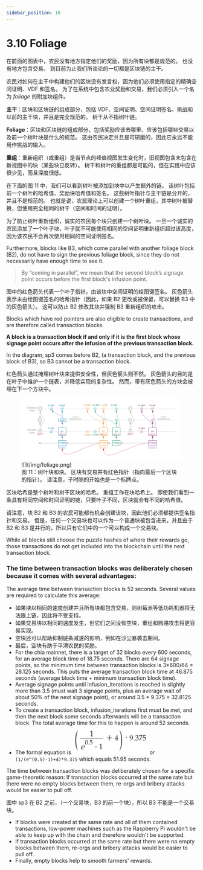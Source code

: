 ```yaml
---
sidebar_position: 10
---
```


# 3.10 Foliage

在前面的图表中，农民没有地方指定他们的奖励，因为所有块都是规范的。 也没有地方包含交易。 到目前为止我们所谈论的一切都是区块链的主干。

农民对如何在主干中构建他们的区块没有发言权，因为他们必须使用指定的精确空间证明、VDF 和签名。 为了在系统中包含农业奖励和交易，我们必须引入一个名为 _foliage_ 的附加块组件。

**主干**：区块和区块链的组成部分，包括 VDF、空间证明、空间证明签名、挑战和以前的主干块，并且是完全规范的。 树干从不指树叶链。

**Foliage**：区块和区块链的组成部分，包括奖励应该去哪里、应该包括哪些交易以及前一个树叶块是什么的规范。 这由农民决定并且是可研磨的，因此它永远不能用作挑战的输入。

**重组**：重新组织（或重组）是当节点的峰值视图发生变化时，旧视图包含未包含在新视图中的块（某些块已反转）。 树干和树叶的重组都是可能的，但在实践中应该很少见，而且深度很低。

在下面的图 11 中，我们可以看到树叶被添加到块中以产生额外的链。 该树叶包括前一个树叶的哈希值、奖励块哈希值和签名。 这些树叶指针与主干链是分开的，并且不是规范的。 也就是说，农民理论上可以创建一个树叶重组，其中树叶被替换，但使用完全相同的树干（空间和时间的证明）。

为了防止树叶重新组织，诚实的农民每个块只创建一个树叶块。 一旦一个诚实的农民添加了一个叶子块，叶子就不可能使用相同的空间证明重新组织超过该高度，因为该农民不会再次使用相同的空间证明签名。

Furthermore, blocks like B3, which come parallel with another foliage block (B2), do not have to sign the previous foliage block, since they do not necessarily have enough time to see it.

> By “coming in parallel”, we mean that the second block’s signage point occurs before the first block's infusion point.

图中的红色箭头代表一个叶子指针，由该块中空间证明的绘图键签名。 灰色箭头表示未由绘图键签名的哈希指针（因此，如果 B2 更改或被保留，可以替换 B3 中的灰色箭头）。 这可以防止 B2 修改其块并强制 B3 重新组织的攻击。

Blocks which have red pointers are also eligible to create transactions, and are therefore called transaction blocks.

**A block is a transaction block if and only if it is the first block whose signage point occurs after the infusion of the previous transaction block.**

In the diagram, sp3 comes before B2, (a transaction block, and the previous block of B3), so B3 cannot be a transaction block.

红色箭头通过掩埋树叶块来提供安全性，但灰色箭头则不然。 灰色箭头的目的是在叶子中维护一个链表，并降低实现的复杂性。 然而，带有灰色箭头的方块会被埋在下一个方块中。

<figure>
<img src="/img/foliage.png" alt="drawing" width="1400"/>
![](/img/foliage.png)

<figcaption>
图 11：树叶块和块。 区块有交易并有红色指针（指向最后一个区块的指针）。 请注意，子时隙的开始也是一个标牌点。
</figcaption>
</figure>

区块哈希是整个树叶和树干区块的哈希。 重组工作在块哈希上。 即使我们看到一条具有相同空间和时间证明的链，只要叶子不同，区块就会有不同的哈希值。

请注意，块 B2 和 B3 的农民可能都有机会创建该块，因此他们必须都提供签名指针和交易。 但是，任何一个交易块也可以作为一个普通块被包含进来，并且由于 B2 和 B3 是并行的，所以只有它们中的一个可以构成一个交易块。

While all blocks still choose the puzzle hashes of where their rewards go, those transactions do not get included into the blockchain until the next transaction block.

### The time between transaction blocks was deliberately chosen because it comes with several advantages:

The average time between transaction blocks is 52 seconds. Several values are required to calculate this average:

- 如果块以相同的速度创建并且所有块都包含交易，则树莓派等低功耗机器将无法跟上链，因此将不受支持。
- 如果交易块以相同的速度发生，但它们之间没有空块，重组和贿赂攻击将更容易实现。
- 空块还可以帮助抑制链条减速的影响，例如在沙尘暴袭击期间。
- 最后，空块有助于平滑农民的奖励。
- For the chia mainnet, there is a target of 32 blocks every 600 seconds, for an average block time of 18.75 seconds. There are 64 signage points, so the minimum time between transaction blocks is 3\*600/64 = 28.125 seconds. This puts the average transaction block time at 46.875 seconds (average block time + minimum transaction block time).
- Average signage points until infusion_iterations is reached is slightly more than 3.5 (must wait 3 signage points, plus an average wait of about 50% of the next signage point), or around 3.5 \* 9.375 = 32.8125 seconds.
- To create a transaction block, infusion_iterations first must be met, and then the next block some seconds afterwards will be a transaction block. The total average time for this to happen is around 52 seconds.
- The formal equation is <img src="/img/block-time-calc.png" alt="(1/(e^(0.5)-1)+4)*9.375" width="200" /> or `(1/(e^(0.5)-1)+4)*9.375` which equals 51.95 seconds.

The time between transaction blocks was deliberately chosen for a specific game-theoretic reason: If transaction blocks occurred at the same rate but there were no empty blocks between them, re-orgs and bribery attacks would be easier to pull off.

图中 sp3 在 B2 之前，（一个交易块，B3 的前一个块），所以 B3 不能是一个交易块。

- If blocks were created at the same rate and all of them contained transactions, low-power machines such as the Raspberry Pi wouldn't be able to keep up with the chain and therefore wouldn't be supported.
- If transaction blocks occurred at the same rate but there were no empty blocks between them, re-orgs and bribery attacks would be easier to pull off.
- Finally, empty blocks help to smooth farmers' rewards.
